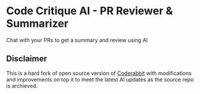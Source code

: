 # Code Critique AI - PR Reviewer & Summarizer

Chat with your PRs to get a summary and review using AI


## Disclaimer

This is a hard fork of open source version of [Coderabbit](https://coderabbit.ai/) with modifications and improvements on top it to meet the latest AI updates as the source repo is archieved.
